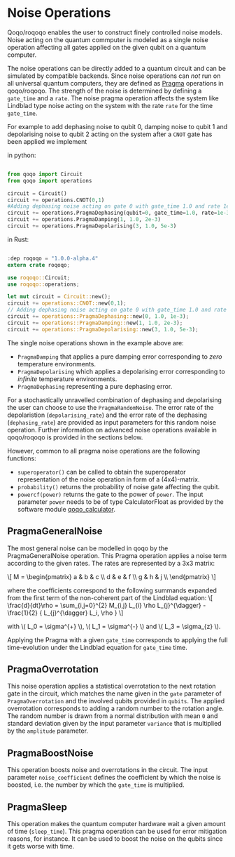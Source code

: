 # Noise Operations

Qoqo/roqoqo enables the user to construct finely controlled noise models. Noise acting on the quantum commputer is modeled as a single noise operation affecting all gates applied on the given qubit on a quantum computer.

The noise operations can be directly added to a quantum circuit and can be simulated by compatible backends. Since noise operations can _not_ run on all universal quantum computers, they are defined as [Pragma](pragma.md) operations in qoqo/roqoqo. The strength of the noise is determined by defining a `gate_time` and a `rate`. The noise pragma operation affects the system like Lindblad type noise acting on the system with the rate `rate` for the time `gate_time`.

For example to add dephasing noise to qubit 0, damping noise to qubit 1 and depolarising noise to qubit 2 acting on the system after a `CNOT` gate has been applied we implement

in python: 

```python

from qoqo import Circuit
from qoqo import operations

circuit = Circuit()
circuit += operations.CNOT(0,1)
#Adding dephasing noise acting on gate 0 with gate_time 1.0 and rate 1e-3
circuit += operations.PragmaDephasing(qubit=0, gate_time=1.0, rate=1e-3)
circuit += operations.PragmaDamping(1, 1.0, 2e-3)
circuit += operations.PragmaDepolarising(3, 1.0, 5e-3)

```

in Rust:

```rust

:dep roqoqo = "1.0.0-alpha.4"
extern crate roqoqo;

use roqoqo::Circuit;
use roqoqo::operations;

let mut circuit = Circuit::new();
circuit += operations::CNOT::new(0,1);
// Adding dephasing noise acting on gate 0 with gate_time 1.0 and rate 1e-3
circuit += operations::PragmaDephasing::new(0, 1.0, 1e-3);
circuit += operations::PragmaDamping::new(1, 1.0, 2e-3);
circuit += operations::PragmaDepolarising::new(3, 1.0, 5e-3);

```

The single noise operations shown in the example above are:

* `PragmaDamping` that applies a pure damping error corresponding to _zero_ temperature environments.
* `PragmaDepolarising` which applies a depolarising error corresponding to _infinite_ temperature environments.
* `PragmaDephasing` representing a pure dephasing error.

For a stochastically unravelled combination of dephasing and depolarising the user can choose to use the `PragmaRandomNoise`. The error rate of the depolaristion (`depolarising_rate`) and the error rate of the dephasing (`dephasing_rate`) are provided as input parameters for this random noise operation. Further information on advanced noise operations available in qoqo/roqoqo is provided in the sections below. 

However, common to all pragma noise operations are the following functions:
* `superoperator()` can be called to obtain the superoperator representation of the noise operation in form of a (4x4)-matrix.
* `probability()` returns the probability of noise gate affecting the qubit.
* `powercf(power)` returns the gate to the power of `power`. The input parameter `power` needs to be of type CalculatorFloat as provided by the software module [qoqo_calculator](https://github.com/HQSquantumsimulations/qoqo_calculator).


## PragmaGeneralNoise

The most general noise can be modelled in qoqo by the PragmaGeneralNoise operation. This Pragma operation applies a noise term according to the given rates. The rates are represented by a 3x3 matrix:

\\[
 M = \begin{pmatrix}
 a & b & c \\\\
 d & e & f \\\\
 g & h & j \\\\
 \end{pmatrix}
\\]

where the coefficients correspond to the following summands expanded from the first term of the non-coherent part of the Lindblad equation:
\\[
 \frac{d}{dt}\rho = \sum_{i,j=0}^{2} M_{i,j} L_{i} \rho L_{j}^{\dagger} - \frac{1}{2} \{ L_{j}^{\dagger} L_i, \rho \}
\\]

with \\( L_0 = \sigma^{+} \\), \\( L_1 = \sigma^{-} \\) and \\( L_3 = \sigma_{z} \\).

Applying the Pragma with a given `gate_time` corresponds to applying the full time-evolution under the Lindblad equation for `gate_time` time.

## PragmaOverrotation

This noise operation applies a statistical overrotation to the next rotation gate in the circuit, which matches the name given in the `gate` parameter of `PragmaOverrotation` and the involved qubits provided in `qubits`. The applied overrotation corresponds to adding a random number to the rotation angle.
The random number is drawn from a normal distribution with mean `0` and standard deviation given by the input parameter `variance` that is multiplied by the `amplitude` parameter.

## PragmaBoostNoise

This operation boosts noise and overrotations in the circuit. The input parameter `noise_coefficient` defines the coefficient by which the noise is boosted, i.e. the number by which the `gate_time` is multiplied.

## PragmaSleep

This operation makes the quantum computer hardware wait a given amount of time (`sleep_time`). This pragma operation can be used for error mitigation reasons, for instance. It can be used to boost the noise on the qubits since it gets worse with time.







